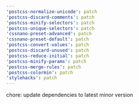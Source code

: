 ```yaml
---
'postcss-normalize-unicode': patch
'postcss-discard-comments': patch
'postcss-minify-selectors': patch
'postcss-unique-selectors': patch
'cssnano-preset-advanced': patch
'cssnano-preset-default': patch
'postcss-convert-values': patch
'postcss-discard-unused': patch
'postcss-reduce-initial': patch
'postcss-minify-params': patch
'postcss-merge-rules': patch
'postcss-colormin': patch
'stylehacks': patch
---
```


chore: update dependencies to latest minor version
